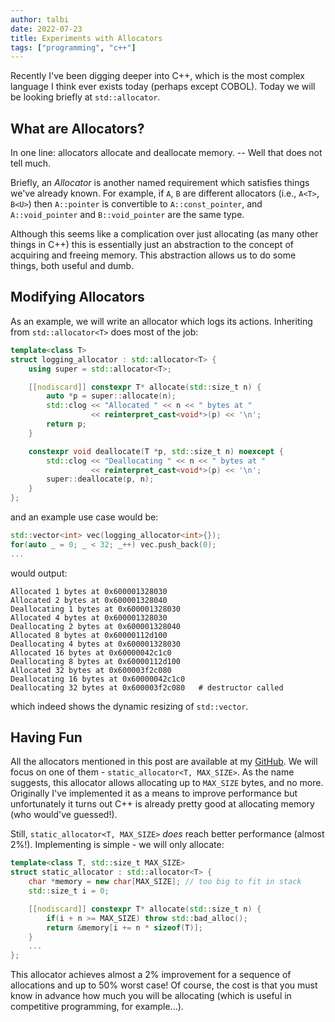 ```yaml
---
author: talbi
date: 2022-07-23
title: Experiments with Allocators
tags: ["programming", "c++"]
---
```


<!--more-->

Recently I've been digging deeper into C++, which is the most complex language I think ever exists today (perhaps except COBOL). Today we will be looking briefly at `std::allocator`.

## What are Allocators?

In one line: allocators allocate and deallocate memory. -- Well that does not tell much. 

Briefly, an *Allocator* is another named requirement which satisfies things we've already known. For example, if `A`, `B` are different allocators (i.e., `A<T>`, `B<U>`) then `A::pointer` is convertible to `A::const_pointer`, and `A::void_pointer` and `B::void_pointer` are the same type.

Although this seems like a complication over just allocating (as many other things in C++) this is essentially just an abstraction to the concept of acquiring and freeing memory. This abstraction allows us to do some things, both useful and dumb.

## Modifying Allocators

As an example, we will write an allocator which logs its actions. Inheriting from `std::allocator<T>` does most of the job:

```c++
template<class T>
struct logging_allocator : std::allocator<T> {
    using super = std::allocator<T>;

    [[nodiscard]] constexpr T* allocate(std::size_t n) {
        auto *p = super::allocate(n);
        std::clog << "Allocated " << n << " bytes at " 
                  << reinterpret_cast<void*>(p) << '\n';
        return p;
    }

    constexpr void deallocate(T *p, std::size_t n) noexcept {
        std::clog << "Deallocating " << n << " bytes at "
                  << reinterpret_cast<void*>(p) << '\n';
        super::deallocate(p, n);
    }
};
```

and an example use case would be:

```c++
std::vector<int> vec(logging_allocator<int>{});
for(auto _ = 0; _ < 32; _++) vec.push_back(0);
...  
```

would output:

```shell
Allocated 1 bytes at 0x600001328030
Allocated 2 bytes at 0x600001328040
Deallocating 1 bytes at 0x600001328030
Allocated 4 bytes at 0x600001328030
Deallocating 2 bytes at 0x600001328040
Allocated 8 bytes at 0x60000112d100
Deallocating 4 bytes at 0x600001328030
Allocated 16 bytes at 0x60000042c1c0
Deallocating 8 bytes at 0x60000112d100
Allocated 32 bytes at 0x600003f2c080
Deallocating 16 bytes at 0x60000042c1c0
Deallocating 32 bytes at 0x600003f2c080   # destructor called
```

which indeed shows the dynamic resizing of `std::vector`.

## Having Fun

All the allocators mentioned in this post are available at my [GitHub](https://github.com/talbii/allocators). We will focus on one of them - `static_allocator<T, MAX_SIZE>`. As the name suggests, this allocator allows allocating up to `MAX_SIZE` bytes, and no more. Originally I've implemented it as a means to improve performance but unfortunately it turns out C++ is already pretty good at allocating memory (who would've guessed!).

Still, `static_allocator<T, MAX_SIZE>` *does* reach better performance (almost 2%!). Implementing is simple - we will only allocate:

```c++
template<class T, std::size_t MAX_SIZE>
struct static_allocator : std::allocator<T> {
    char *memory = new char[MAX_SIZE]; // too big to fit in stack
    std::size_t i = 0;

    [[nodiscard]] constexpr T* allocate(std::size_t n) {
        if(i + n >= MAX_SIZE) throw std::bad_alloc();
        return &memory[i += n * sizeof(T)];
    }
    ...
};
```

This allocator achieves almost a 2% improvement for a sequence of allocations and up to 50% worst case! Of course, the cost is that you must know in advance how much you will be allocating (which is useful in competitive programming, for example...).

